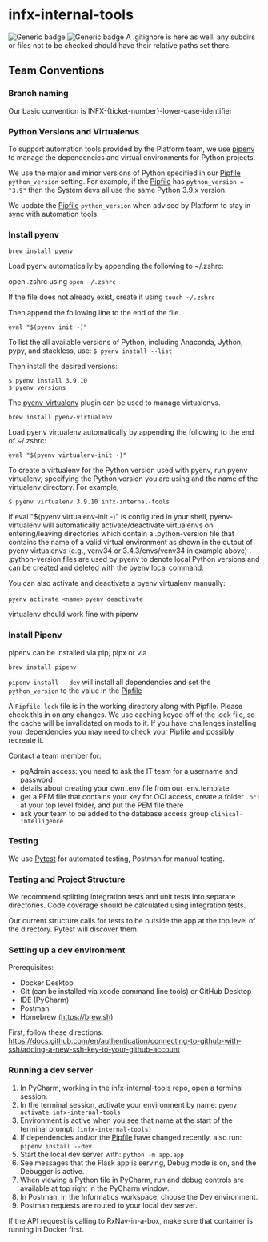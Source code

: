 # infx-internal-tools
![Generic badge](https://img.shields.io/badge/python-3.9-blue)
![Generic badge](https://img.shields.io/badge/code%20style-black-000000.svg)
A .gitignore is here as well. any subdirs or files not to be checked should have their relative paths set there.

## Team Conventions
### Branch naming

Our basic convention is INFX-{ticket-number}-lower-case-identifier

### Python Versions and Virtualenvs

To support automation tools provided by the Platform team, we use [pipenv](https://github.com/pypa/pipenv) 
to manage the dependencies and virtual environments for Python projects. 

We use the major and minor versions of Python specified in our [Pipfile](Pipfile) `python_version` setting.
For example, if the [Pipfile](Pipfile) has `python_version = "3.9"` 
then the System devs all use the same Python 3.9.x version. 

We update the [Pipfile](Pipfile) `python_version` when advised by Platform to stay in sync with automation tools.

### Install pyenv

`brew install pyenv`

Load pyenv automatically by appending
the following to ~/.zshrc:

open .zshrc using `open ~/.zshrc`

If the file does not already exist, create it using `touch ~/.zshrc`

Then append the following line to the end of the file.

`eval "$(pyenv init -)"`

To list the all available versions of Python, including Anaconda, Jython, pypy, and stackless, use:
`$ pyenv install --list`

Then install the desired versions:
```
$ pyenv install 3.9.10
$ pyenv versions
```

The [pyenv-virtualenv](https://github.com/pyenv/pyenv-virtualenv) plugin can be used to manage virtualenvs.

`brew install pyenv-virtualenv`

Load pyenv virtualenv automatically by appending
the following to the end of  ~/.zshrc:

`eval "$(pyenv virtualenv-init -)"`

To create a virtualenv for the Python version used with pyenv, run pyenv virtualenv, specifying the Python version you are using and the name of the virtualenv directory. For example,

`$ pyenv virtualenv 3.9.10 infx-internal-tools`

If eval "$(pyenv virtualenv-init -)" is configured in your shell, pyenv-virtualenv will automatically activate/deactivate virtualenvs on entering/leaving directories which contain a .python-version file that contains the name of a valid virtual environment as shown in the output of pyenv virtualenvs (e.g., venv34 or 3.4.3/envs/venv34 in example above) . .python-version files are used by pyenv to denote local Python versions and can be created and deleted with the pyenv local command.

You can also activate and deactivate a pyenv virtualenv manually:

`pyenv activate <name>`
`pyenv deactivate`

virtualenv should work fine with pipenv

### Install Pipenv

pipenv can be installed via pip, pipx or via

`brew install pipenv`

`pipenv install --dev` will install all dependencies and set the `python_version` to the value in the [Pipfile](Pipfile) 

A `Pipfile.lock` file is in the working directory along with Pipfile. Please check this in on any changes. We use caching keyed 
off of the lock file, so the cache will be invalidated on mods to it. If you have challenges installing your dependencies
you may need to check your [Pipfile](Pipfile) and possibly
recreate it.

Contact a team member for:
- pgAdmin access: you need to ask the IT team for a username and password  
- details about creating your own .env file from our .env.template
- get a PEM file that contains your key for OCI access, create a folder `.oci` at your top level folder, and put the PEM file there
- ask your team to be added to the database access group `clinical-intelligence`

### Testing

We use [Pytest](https://docs.pytest.org/en/6.2.x/) for automated testing, Postman for manual testing.


### Testing and Project Structure

We recommend splitting integration tests and unit tests into separate directories. Code coverage should be calculated using integration tests. 

Our current structure calls for tests to be outside the app at the top level of the directory. Pytest will discover them.

### Setting up a dev environment

Prerequisites:
- Docker Desktop
- Git (can be installed via xcode command line tools) or GitHub Desktop
- IDE (PyCharm)
- Postman 
- Homebrew (https://brew.sh)

First, follow these directions: https://docs.github.com/en/authentication/connecting-to-github-with-ssh/adding-a-new-ssh-key-to-your-github-account


### Running a dev server

1. In PyCharm, working in the infx-internal-tools repo, open a terminal session.
2. In the terminal session, activate your environment by name: `pyenv activate infx-internal-tools`
3. Environment is active when you see that name at the start of the terminal prompt: `(infx-internal-tools) `
4. If dependencies and/or the [Pipfile](Pipfile) have changed recently, also run: `pipenv install --dev`
5. Start the local dev server with: `python -m app.app`
6. See messages that the Flask app is serving, Debug mode is on, and the Debugger is active.
7. When viewing a Python file in PyCharm, run and debug controls are available at top right in the PyCharm window.
8. In Postman, in the Informatics workspace, choose the Dev environment. 
9. Postman requests are routed to your local dev server. 

If the API request is calling to RxNav-in-a-box, make sure that container is running in Docker first.
